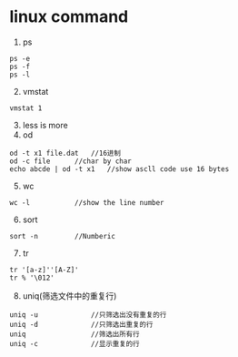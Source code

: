 # linux command 
1. ps 
```shell
ps -e 
ps -f 
ps -l 
```
2. vmstat 
```shell
vmstat 1
```
3. less is more
4. od 
```shell 
od -t x1 file.dat	//16进制
od -c file		//char by char
echo abcde | od -t x1	//show ascll code use 16 bytes
```
5. wc 
```shell
wc -l			//show the line number
```
6. sort 
```shell
sort -n 		//Numberic
```
7. tr
```shell
tr '[a-z]''[A-Z]'
tr % '\012'
```
8. uniq(筛选文件中的重复行)
```shell
uniq -u             //只筛选出没有重复的行
uniq -d             //只筛选出重复的行
uniq                //筛选出所有行
uniq -c             //显示重复的行
```